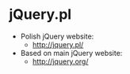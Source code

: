 # jQuery.pl

* Polish jQuery website:
  * http://jquery.pl/
* Based on main jQuery website:
  * http://jquery.org/